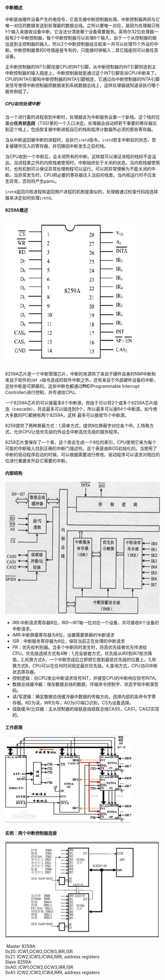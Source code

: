 #### 中断概述

中断是由硬件设备产生的电信号，它首先被中断控制器处理，中断控制器再把与它唯一对应的数据发送到处理器的数据总线。之所以要唯一对应，是因为处理器只有1个输入来接收设备中断，它没法分清是哪个设备需要服务。英特尔32位处理器一般有2个中断控制器，每个中断控制器可以处理8个输入，由于一个从控制器的输出连到主控制器的输入，所以2个中断控制器组合起来一共可以处理15个外设的中断。中断控制器里的0号插座是专有的，只能接时钟输入；其它插座则可以接任意设备。

主中断控制器的INT引脚连接CPU的INT引脚，从中断控制器的INT引脚则连到主中断控制器的输入插座上。中断控制器就是通过这个INT引脚告诉CPU中断来了。CPU的INTA引脚和中断控制器的INTA引脚相连，它通过向中断控制器的INTA引脚发信号使得中断控制器把数据发到系统数据总线上，这样处理器就知道该执行哪个服务例程了。

##### CPU如何处理中断

当一个进行着的进程收到中断时，处理器会为中断服务设置一个新栈。这个栈的位置由**任务状态段**（TSS)里的一个入口决定。处理器会自动把若干重要的寄存器压到这个栈上，包括恢复被中断进程自已的栈和程序计数器所必须的那些寄存器。

当从中断返回被中断的进程时，会执行`iretd`指令。`iretd`恢复中断前的状态，恢复被硬件压入的寄存器，并切换回中断发生之前的栈。

当CPU收到一个中断后，会关闭所有的中断。这样就可以保证进程的栈桢不会溢出。当进程表之外的内核栈被使用时，中断始终处于关闭的状态。当内核栈被使用时，也有机制可以保证异常处理例程可以运行。可以把异常理解为不能关闭的中断。当异常发生时，CPU把必要的寄存器压入当前的栈里。当内核运行时不应发生异常，否则将产生panic。

`iretd`返回内核进程和返回用户进程的机制是类似的，处理器通过检查代码段选择器来决定如何处理`iretd`。

#### 8259A概述

![8259A引脚](../../_img/8259A_pin.jpg "8259A引脚")

8259A芯片是一个中断管理芯片，中断的来源除了来自于硬件自身的NMI中断和来自于软件的`INT n`指令造成的软件中断之外，还有来自于外部硬件设备的中断，这些中断是可屏蔽的。这些中断也都通过**PIC**(Programmable Interrupt Controller)进行控制，并传递给CPU。

一个8259A芯片的可以接最多8个中断源，但由于可以将2个或多个8259A芯片级连（cascade），并且最多可以级连到9个，所以最多可以接64个中断源。如今绝大多数的PC都拥有两个8259A，这样 最多可以接收15个中断源。

8259提供了两种屏蔽方式：1,简单方式，提供8位屏蔽字对应各个IR。2,特殊方式，允许CPU让低优先级的外设去中断高优先级的服务程序。

8259芯片里保存了一个表，这个表会生成一个8位的索引，CPU使用它来为每个可能的中断输入找到正确的中断门描述符。这个表是由BIOS初始化的。当使用了中断的驱动程序启动的时候，可以根据需要进行修改。驱动程序可以请求对相应的位进行重置来开启它需要的中断。



#### 内部结构

![8259A内部结构](../../_img/8259A_structure.jpg)

- IRR:中断请求寄存器8位，IR0～IR7每一位对应一个设备，共可接收8个设备的中断请求。
- IMR:中断屏蔽寄存器为8位，设置需要屏蔽的中断请求
- ISR：中断服务寄存器为8位，保存当前正在处理的中断请求
- PR：优先权判别器。当多个中断同时发生时，将高优先级者优先传递给CPU。优先级选择方式有4种：1,完全嵌套方式，优先级从IR0到IR7依次降低。2,轮换方式A，一个中断完成后立即把它放到最低优先级的位置上。3,轮换方式B，CPU可以在任何时间规定最优优先级。4,查询方式，CPU访问中断状态寄存器。
- 控制逻辑：向CPU发出中断请求信号INT，并接受CPU的中断响应信号INTA。
- 数据总线缓冲器：保存数据总线的数据，传输命令控制字、状态字和中断类型码。
- 读/写逻辑：确定数据总线缓冲器中数据的传输方向，选择内部的各命令字寄存器。RD为读，WR为写，AO为I/O端口识别，CS为设备选择。
- 级联缓冲/比较器：主从控制器的级联是由级联总线CAS0，CAS1，CAS2实现的。

#### 工作原理

![8259A级联](../../_img/8259A_link.jpg)

#### 实例：两个中断控制器连接

![8259A级联](../../_img/8259A_link2.gif)

​     	Master 8259A:   
​		0x20: ICW1,OCW2,OCW3,IRR,ISR  
​		0x21: ICW2,ICW3,ICW4,IMR, address registers  
​	Slave 8259A:   
​		0xA0: ICW1,OCW2,OCW3,IRR,ISR  
​		0xA1: ICW2,ICW3,ICW4,IMR, address registers